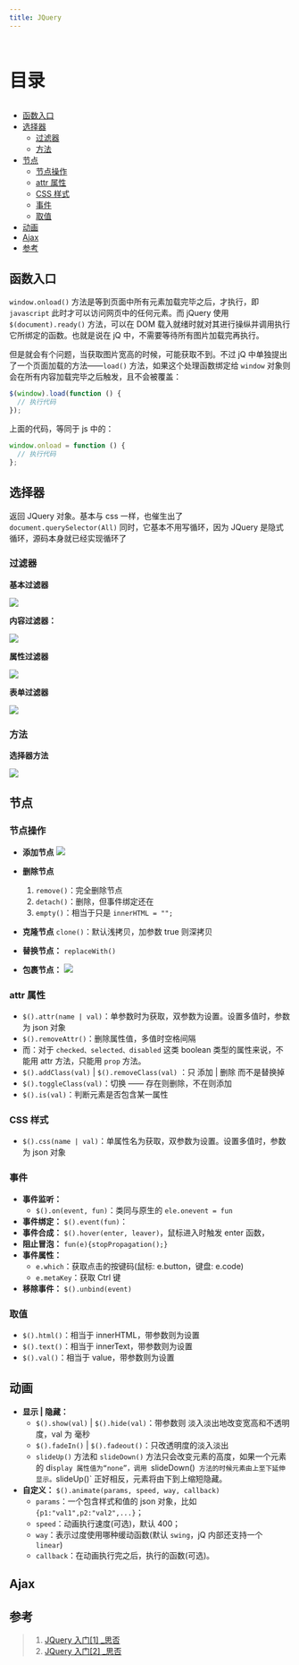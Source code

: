 ```yaml
---
title: JQuery
---
```


<br>
<p style="font-size: 32px; font-weight: bold;">目录</p>

<!-- @import "[TOC]" {cmd="toc" depthFrom=1 depthTo=6 orderedList=false} -->

<!-- code_chunk_output -->

- [函数入口](#函数入口)
- [选择器](#选择器)
  - [过滤器](#过滤器)
  - [方法](#方法)
- [节点](#节点)
  - [节点操作](#节点操作)
  - [attr 属性](#attr-属性)
  - [CSS 样式](#css-样式)
  - [事件](#事件)
  - [取值](#取值)
- [动画](#动画)
- [Ajax](#ajax)
- [参考](#参考)

<!-- /code_chunk_output -->

## 函数入口

`window.onload()` 方法是等到页面中所有元素加载完毕之后，才执行，即 `javascript` 此时才可以访问网页中的任何元素。而 jQuery 使用 `$(document).ready()` 方法，可以在 DOM 载入就绪时就对其进行操纵并调用执行它所绑定的函数。也就是说在 jQ 中，不需要等待所有图片加载完再执行。

但是就会有个问题，当获取图片宽高的时候，可能获取不到。不过 jQ 中单独提出了一个页面加载的方法——`load()` 方法，如果这个处理函数绑定给 `window` 对象则会在所有内容加载完毕之后触发，且不会被覆盖：

```js {.line-numbers}
$(window).load(function () {
  // 执行代码
});
```

上面的代码，等同于 js 中的：

```js {.line-numbers}
window.onload = function () {
  // 执行代码
};
```

## 选择器

返回 JQuery 对象。基本与 css 一样，也催生出了 `document.querySelector(All)`
同时，它基本不用写循环，因为 JQuery 是隐式循环，源码本身就已经实现循环了

### 过滤器

**基本过滤器**

![](./img/JQuery-0.png)

**内容过滤器：**

![](./img/JQuery-1.png)

**属性过滤器**

![](./img/JQuery-2.png)

**表单过滤器**

![](./img/JQuery-3.png)

### 方法

**选择器方法**

![](./img/JQuery-4.png)

## 节点

### 节点操作

- **添加节点**
  ![](./img/JQuery-5.png)

- **删除节点**
  1. `remove()`：完全删除节点
  2. `detach()`：删除，但事件绑定还在
  3. `empty()`：相当于只是 `innerHTML = "";`
- **克隆节点**
  `clone()`：默认浅拷贝，加参数 true 则深拷贝
- **替换节点：**
  `replaceWith()`
- **包裹节点：**
  ![](./img/JQuery-6.png)

### attr 属性

- `$().attr(name | val)`：单参数时为获取，双参数为设置。设置多值时，参数为 json 对象
- `$().removeAttr()`：删除属性值，多值时空格间隔
- 而：对于 `checked、selected、disabled` 这类 boolean 类型的属性来说，不能用 attr 方法，只能用 `prop` 方法。
- `$().addClass(val)` | `$().removeClass(val)` ：只 添加 | 删除 而不是替换掉
- `$().toggleClass(val)`：切换 —— 存在则删除，不在则添加
- `$().is(val)`：判断元素是否包含某一属性

### CSS 样式

- `$().css(name | val)`：单属性名为获取，双参数为设置。设置多值时，参数为 json 对象

### 事件

- **事件监听：**
  - `$().on(event, fun)`：类同与原生的 `ele.onevent = fun`
- **事件绑定：** `$().event(fun)`：
- **事件合成：** `$().hover(enter, leaver)`，鼠标进入时触发 enter 函数，
- **阻止冒泡：** `fun(e){stopPropagation();}`
- **事件属性：**
  - `e.which`：获取点击的按键码(鼠标: e.button，键盘: e.code)
  - `e.metaKey`：获取 Ctrl 键
- **移除事件：** `$().unbind(event)`

### 取值

- `$().html()`：相当于 innerHTML，带参数则为设置
- `$().text()`：相当于 innerText，带参数则为设置
- `$().val()`：相当于 value，带参数则为设置

## 动画

- **显示 | 隐藏：**
  - `$().show(val)` | `$().hide(val)`：带参数则 淡入淡出地改变宽高和不透明度，val 为 毫秒
  - `$().fadeIn()` | `$().fadeout()`：只改透明度的淡入淡出
  - `slideUp()` 方法和 `slideDown()` 方法只会改变元素的高度，如果一个元素的 di`splay 属性值为“none”，调用 `slideDown()` 方法的时候元素由上至下延伸显示。`slideUp()` 正好相反，元素将由下到上缩短隐藏。
- **自定义：** `$().animate(params, speed, way, callback)`
  - `params`：一个包含样式和值的 json 对象，比如`{p1:"val1",p2:"val2",...}`；
  - `speed`：动画执行速度(可选)，默认 400；
  - `way`：表示过度使用哪种缓动函数(默认 `swing`，jQ 内部还支持一个 `linear`)
  - `callback`：在动画执行完之后，执行的函数(可选)。

## Ajax

## 参考

> 1. [JQuery 入门[1] \_思否](https://segmentfault.com/a/1190000013677113)
> 2. [JQuery 入门[2] \_思否](https://segmentfault.com/a/1190000013677253)
